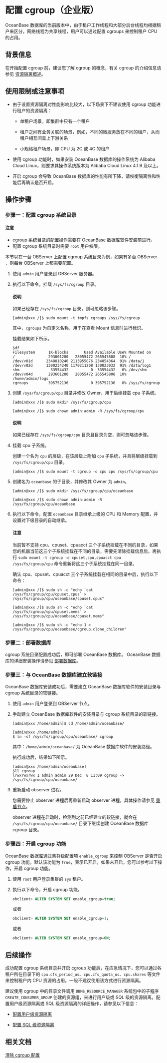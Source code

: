 # 配置 cgroup（企业版）

OceanBase 数据库的当前版本中，由于租户工作线程和大部分后台线程均根据租户来区分，网络线程为共享线程，用户可以通过配置 cgroups 来控制租户 CPU 的占用。

## 背景信息

在开始配置 cgroup 前，建议您了解 cgroup 的概念，有关 cgroup 的介绍信息请参见 [资源隔离概述](../100.resource-isolation-overview.md)。

## 使用限制或注意事项

* 由于设置资源隔离对性能影响比较大，以下场景下不建议使用 cgroup 功能进行租户的资源隔离：

  * 单租户场景，即集群中只有一个租户

  * 租户之间有业务关联的场景，例如，不同的微服务放在不同的租户，从而租户相互间呈上下游关系

  * 小规格租户场景，即 CPU 为 2C 或 4C 的租户

* 使用 cgroup 功能时，如果安装 OceanBase 数据库的操作系统为 Alibaba Cloud Linux，则要求其操作系统版本为 Alibaba Cloud Linux 4.1.9 及以上。

* 开启 cgroup 会导致 OceanBase 数据库的性能有所下降，请权衡隔离性和性能后再确认是否开启。

## 操作步骤

### 步骤一：配置 cgroup 系统目录

<main id="notice" type='notice'>
<h4>注意</h4>
<ul>
<li>cgroup 系统目录的配置操作需要在 OceanBase 数据库软件安装前进行。</li>
<li>配置 cgroup 系统目录时需要 <code>root</code> 用户权限。</li>
</ul>
</main>

本节以在一台 OBServer 上配置 cgroup 系统目录为例，如果有多台 OBServer ，则每台 OBServer 上都需要配置。

1. 使用 `admin` 用户登录到 OBServer 服务器。

2. 执行以下命令，挂载 `/sys/fs/cgroup` 目录。

   <main id="notice" type='explain'>
   <h4>说明</h4>
   <p>如果已经存在 <code>/sys/fs/cgroup</code> 目录，则可忽略该步骤。</p>
   </main>

   ```shell
   [admin@xxx /]$ sudo mount -t tmpfs cgroups /sys/fs/cgroup
   ```

   其中，`cgroups` 为自定义名称，用于在查看 Mount 信息时进行标识。

   挂载结果如下所示。

   ```shell
   $df
   Filesystem      1K-blocks       Used Available Use% Mounted on
   /               293601280   28055472 265545808  10% /
   /dev/v01d      2348810240 2113955876 234854364  91% /data/1
   /dev/v02d      1300234240 1170211208 130023032  91% /data/log1
   shm              33554432          0  33554432   0% /dev/shm
   /dev/v04d       293601280   28055472 265545808  10% /home/admin/logs
   cgroups         395752136          0 395752136   0% /sys/fs/cgroup
   ```

3. 创建 `/sys/fs/cgroup/cpu` 目录并修改 Owner，用于后续挂载 cpu 子系统。

   ```shell
   [admin@xxx /]$ sudo mkdir /sys/fs/cgroup/cpu

   [admin@xxx /]$ sudo chown admin:admin -R /sys/fs/cgroup/cpu
   ```

   <main id="notice" type='explain'>
   <h4>说明</h4>
   <p>如果已经存在 <code>/sys/fs/cgroup/cpu</code> 目录且目录为空，则可忽略该步骤。
   </p>
   </main>

4. 挂载 cpu 子系统。

   创建一个名为 `cpu` 的层级，在该层级上附加 `cpu` 子系统，并且将层级挂载到 `/sys/fs/cgroup/cpu` 目录。

   ```shell
   [admin@xxx /]$ sudo mount -t cgroup -o cpu cpu /sys/fs/cgroup/cpu
   ```
  
5. 创建名为 `oceanbase` 的子目录，并修改其 Owner 为 `admin`。

   ```shell
   [admin@xxx /]$ sudo mkdir /sys/fs/cgroup/cpu/oceanbase

   [admin@xxx /]$ sudo chown admin:admin -R /sys/fs/cgroup/cpu/oceanbase
   ```

6. 执行以下命令，配置 `oceanbase` 目录继承上级的 CPU 和 Memory 配置，并设置对下级目录的自动继承。

   <main id="notice" type='notice'>
   <h4>注意</h4>
   <p>当前暂不支持 cpu、cpuset、cpuacct 三个子系统挂载在不同的目录，如果您的机器当前这三个子系统挂载在不同的目录，需要先清除挂载信息后，再执行 <code>sudo mount -t cgroup -o cpuset,cpu,cpuacct cpu /sys/fs/cgroup/cpu</code> 命令重新将这三个子系统挂载在同一目录。</p>
   </main>

   确认 cpu、cpuset、cpuacct 三个子系统挂载在相同的目录中后，执行以下命令：

   ```shell
   [admin@xxx /]$ sudo sh -c "echo `cat /sys/fs/cgroup/cpu/cpuset.cpus` > /sys/fs/cgroup/cpu/oceanbase/cpuset.cpus"

   [admin@xxx /]$ sudo sh -c "echo `cat /sys/fs/cgroup/cpu/cpuset.mems` > /sys/fs/cgroup/cpu/oceanbase/cpuset.mems"

   [admin@xxx /]$ sudo sh -c "echo 1 > /sys/fs/cgroup/cpu/oceanbase/cgroup.clone_children"
   ```

### 步骤二：部署数据库

cgroup 系统目录配置成功后，即可部署 OceanBase 数据库。 OceanBase 数据库的详细安装操作请参见 [部署数据库](../../../../../400.deploy/300.deploy-oceanbase-enterprise-edition/400.deploy-through-the-command-line/200.deploy-the-oceanbase-cluster-command-line/100.stand-alone-deployment-of-oceanbase-database.md)。

### 步骤三：与 OceanBase 数据库建立软链接

OceanBase 数据库安装成功后，需要建立 OceanBase 数据库软件的安装目录与 cgroup 系统目录的软链接。

1. 使用 `admin` 用户登录到 OBServer 节点。

2. 手动建立 OceanBase 数据库软件的安装目录与 cgroup 系统目录的软链接。

   ```shell
   [admin@xxx /home/admin]$ cd /home/admin/oceanbase/

   [admin@xxx /home/admin]
   $ ln -sf /sys/fs/cgroup/cpu/oceanbase/ cgroup
   ```

   其中：`/home/admin/oceanbase/` 为 OceanBase 数据库软件的安装路径。

   执行成功后，结果如下所示。

   ```shell
   [admin@xxx /home/admin/oceanbase]
   $ll cgroup
   lrwxrwxrwx 1 admin admin 29 Dec  8 11:09 cgroup -> /sys/fs/cgroup/cpu/oceanbase/
   ```

3. 重新启动 observer 进程。

   您需要停止 observer 进程后再重新启动 observer 进程，具体操作请参见 [重启节点](../../../../100.cluster-management/300.common-cluster-operations/300.restart-a-node.md)。

   observer 进程在启动时，检测到之前已经建立的软链接，就会在 `/sys/fs/cgroup/cpu/oceanbase/` 目录下继续创建 OceanBase 数据库 cgroup 目录。

### 步骤四：开启 cgroup 功能

OceanBase 数据库通过集群级配置项 `enable_cgroup` 来控制 OBServer 是否开启 cgroup 功能。默认该功能为 `True`，表示已开启，如果未开启，您可以参考以下操作，开启 cgroup 功能。

1. 使用 `root` 用户登录集群的 `sys` 租户。

2. 执行以下命令，开启 cgroup 功能。

   ```sql
   obclient> ALTER SYSTEM SET enable_cgroup=true;
   ```

   或者

   ```sql
   obclient> ALTER SYSTEM SET enable_cgroup=1;
   ```

   或者

   ```sql
   obclient> ALTER SYSTEM SET enable_cgroup=ON;
   ```

## 后续操作

成功配置 cgroup 系统目录并开启 cgroup 功能后，在应急情况下，您可以通过各租户所在目录下的 `cpu.cfs_period_us`、`cpu.cfs_quota_us`、`cpu.shares` 等文件来控制租户内 CPU 资源的占用。一般不建议使用该方式进行资源隔离。

建议使用 cgroup 中的目录文件调用 `DBMS_RESOURCE_MANAGER` 系统包中的子程序 `CREATE_CONSUMER_GROUP` 创建的资源组，来进行用户级或 SQL 级的资源隔离。配置用户级资源隔离或 SQL 级资源隔离的详细操作，请参见以下信息：

* [配置用户级资源隔离](../300.resource-isolation-of-mysql-mode/200.resource-isolation-at-user-level-of-mysql-mode.md)

* [配置 SQL 级资源隔离](../300.resource-isolation-of-mysql-mode/300.resource-isolation-at-sql-level-of-mysql-mode.md)

## 相关文档

[清除 cgroup 配置](../300.resource-isolation-of-mysql-mode/800.clear-cgroup-configuration-of-mysql-mode.md)

